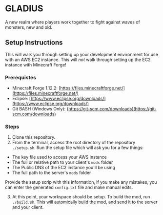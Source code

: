 # GLADIUS
A new realm where players work together to fight against waves of monsters, new and old.

## Setup Instructions
This will walk you through setting up your development environment for use with an AWS EC2 instance. This will *not* walk through setting up the EC2 instance with Minecraft Forge! 

### Prerequistes 
* Minecraft Forge 1.12.2: [https://files.minecraftforge.net/](https://files.minecraftforge.net/)
* Eclipse: [https://www.eclipse.org/downloads/](https://www.eclipse.org/downloads/)
* Git BASH (Windows Only): {https://git-scm.com/downloads](https://git-scm.com/downloads)

### Steps
1. Clone this repository.
2. From the terminal, access the root directory of the repository `./setup.sh`. Run the setup file which will ask you for a few things:
  * The key file used to access your AWS instance
  * The full or relative path to your client's `mods` folder
  * The Public DNS of the EC2 instance you'll be using
  * The full path to the server's `mods` folder
  
 Provide the setup scrip with this information, if you make any mistakes, you can enter the generated `config.txt` file and make manual edits. 
 
3. At this point, your workspace should be setup. To build the mod, run `./build.sh`. This will automically build the mod, and send it to the server and your client.

